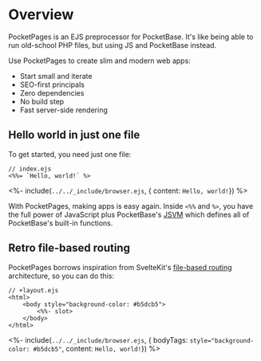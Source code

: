 # Overview

PocketPages is an EJS preprocessor for PocketBase. It's like being able to run old-school PHP files, but using JS and PocketBase instead.

Use PocketPages to create slim and modern web apps:

- Start small and iterate
- SEO-first principals
- Zero dependencies
- No build step
- Fast server-side rendering

## Hello world in just one file

To get started, you need just one file:

```ejs
// index.ejs
<%%= `Hello, world!` %>
```

<%- include(`../../_include/browser.ejs`, { content: `Hello, world!`}) %>

With PocketPages, making apps is easy again. Inside `<%%` and `%>`, you have the full power of JavaScript plus PocketBase's [JSVM](https://pocketbase.io/jsvm/index.html) which defines all of PocketBase's built-in functions.

## Retro file-based routing

PocketPages borrows inspiration from SvelteKit's [file-based routing](https://kit.svelte.dev/docs/routing) architecture, so you can do this:

```ejs
// +layout.ejs
<html>
    <body style="background-color: #b5dcb5">
        <%%- slot>
    </body>
</html>
```

<%- include(`../../_include/browser.ejs`, { bodyTags: `style="background-color: #b5dcb5"`, content: `Hello, world!`}) %>
